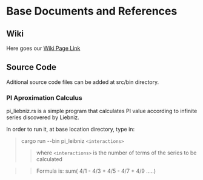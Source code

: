 # Base Documents and References
## Wiki
Here goes our [Wiki Page Link](https://github.com/GhostRusters/marcos-first-test/wiki) 

## Source Code
Aditional source code files can be added at src/bin directory.
### PI Aproximation Calculus
pi_liebniz.rs is a simple program that calculates PI value according to infinite series discovered by Liebniz.

In order to run it, at base location directory, type in:
>cargo run --bin pi_leibniz `<interactions>`
>> where `<interactions>` is the number of terms of the series to be calculated

>> Formula is: sum( 4/1 - 4/3 + 4/5 - 4/7 + 4/9 .....)
